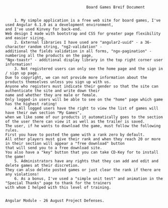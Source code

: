 										Board Games Breif Document


		1. My simple application is a free web site for board games, I've used Angular 6.1.0 as a development environment, 
	and I've used Kinvey for back-end.
	Web design I made with bootstrap and CSS for greater page flexibility and easier sizing.
		2. External libraries I have used are "angular2-uuid" - a 36-character random string, "ng2-validation" - 
	additional the fields validation in all forms, "ngx-pagination" - numbering all the products on the page, 
	"Ngx-toastr" - additional display library in the top right corner user information!
		3. Not registered users can only see the home page and the sign in / sign up page. 
	Due to copyright, we can not provide more information about the products themselves unless you sign up with us.
	Anyone who registers must indicate their gender so that the site can authenticate the site and write down their 
	name and whether they are male or female. 
	Only logged-in users will be able to see on the "home" page which game has the highest rating!
		4.All logged users have the right to view the list of games will have their own section "My Games", 
	when we like some of our products it automatically goes to the section of the user there can view it as well as the trailer is saved. 
	The user, if he wants to download the game, must follow the following rules. 
	First you have to posted the game with a rank zero by default. 
	All other players must give their rank and when they reach 20 or more in their section will appear a "free download" button 
	that will send you to a free download site. 
	You also have a "key" button that you can take CD-Key for to install the game!
		5. Administrators have any rights that they can add and edit and delete games at their discretion. 
	They can also delete posted games or just clear the rank if there are any violations!
		6. As a bonus, I've used a "simple unit test" and animation in the "Special Thanks" page to thank for the trainers 
	with whom I helped with this level of training.
	
	
	Angular Module - 26 August Project Defenses.